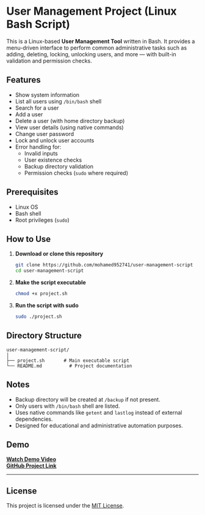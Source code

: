 
# User Management Project (Linux Bash Script)

This is a Linux-based **User Management Tool** written in Bash. It provides a menu-driven interface to perform common administrative tasks such as adding, deleting, locking, unlocking users, and more — with built-in validation and permission checks.

## Features

- Show system information
- List all users using `/bin/bash` shell
- Search for a user
- Add a user
- Delete a user (with home directory backup)
- View user details (using native commands)
- Change user password
- Lock and unlock user accounts
- Error handling for:
  - Invalid inputs
  - User existence checks
  - Backup directory validation
  - Permission checks (`sudo` where required)

## Prerequisites

- Linux OS
- Bash shell
- Root privileges (`sudo`)

## How to Use

1. **Download or clone this repository**
   ```bash
   git clone https://github.com/mohamed952741/user-management-script
   cd user-management-script
   ```

2. **Make the script executable**
   ```bash
   chmod +x project.sh
   ```

3. **Run the script with sudo**
   ```bash
   sudo ./project.sh
   ```

## Directory Structure

```
user-management-script/
│
├── project.sh       # Main executable script
└── README.md          # Project documentation
```

## Notes

- Backup directory will be created at `/backup` if not present.
- Only users with `/bin/bash` shell are listed.
- Uses native commands like `getent` and `lastlog` instead of external dependencies.
- Designed for educational and administrative automation purposes.

## Demo

[**Watch Demo Video**](https://drive.google.com/file/d/1nTxgx1fOTreGuQvEzwXUtxE1xbVUdVWW/view?usp=sharing)  
[**GitHub Project Link**](https://github.com/mohamed952741/user-management-script)

---

## License

This project is licensed under the [MIT License](LICENSE).
